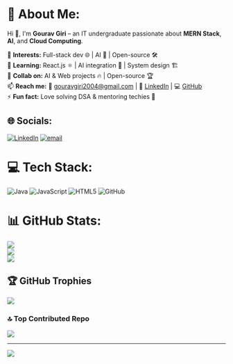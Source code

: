 # 💫 About Me:
Hi 👋, I'm **Gourav Giri** – an IT undergraduate passionate about **MERN Stack**, **AI**, and **Cloud Computing**.  

👀 **Interests:** Full-stack dev 🌐 | AI 🤖 | Open-source 🛠️  
🌱 **Learning:** React.js ⚛️ | AI integration 🤖 | System design 🏗️  
💞️ **Collab on:** AI & Web projects 🔥 | Open-source 🏆  
📫 **Reach me:** 📧 gouravgiri2004@gmail.com | 🔗 [LinkedIn](https://www.linkedin.com/in/gouravgiri2004/) | 💻 [GitHub](https://github.com/gouravgithub7710)  
⚡ **Fun fact:** Love solving DSA & mentoring techies 🚀


## 🌐 Socials:
[![LinkedIn](https://img.shields.io/badge/LinkedIn-%230077B5.svg?logo=linkedin&logoColor=white)](https://linkedin.com/in/https://www.linkedin.com/in/gouravgiri2004/) [![email](https://img.shields.io/badge/Email-D14836?logo=gmail&logoColor=white)](mailto:gouravgiri2004@gmail.com) 

# 💻 Tech Stack:
![Java](https://img.shields.io/badge/java-%23ED8B00.svg?style=for-the-badge&logo=openjdk&logoColor=white) ![JavaScript](https://img.shields.io/badge/javascript-%23323330.svg?style=for-the-badge&logo=javascript&logoColor=%23F7DF1E) ![HTML5](https://img.shields.io/badge/html5-%23E34F26.svg?style=for-the-badge&logo=html5&logoColor=white) ![GitHub](https://img.shields.io/badge/github-%23121011.svg?style=for-the-badge&logo=github&logoColor=white)
# 📊 GitHub Stats:
![](https://github-readme-stats.vercel.app/api?username=gouravgithub7710&theme=midnight-purple&hide_border=false&include_all_commits=false&count_private=false)<br/>
![](https://nirzak-streak-stats.vercel.app/?user=gouravgithub7710&theme=midnight-purple&hide_border=false)<br/>
![](https://github-readme-stats.vercel.app/api/top-langs/?username=gouravgithub7710&theme=midnight-purple&hide_border=false&include_all_commits=false&count_private=false&layout=compact)

## 🏆 GitHub Trophies
![](https://github-profile-trophy.vercel.app/?username=gouravgithub7710&theme=shades-of-purple&no-frame=false&no-bg=true&margin-w=4)

### 🔝 Top Contributed Repo
![](https://github-contributor-stats.vercel.app/api?username=gouravgithub7710&limit=5&theme=nightowl&combine_all_yearly_contributions=true)

---
[![](https://visitcount.itsvg.in/api?id=gouravgithub7710&icon=1&color=6)](https://visitcount.itsvg.in)

<!-- Proudly created with GPRM ( https://gprm.itsvg.in ) -->
